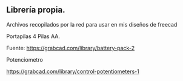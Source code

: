## Librería propia.
Archivos recopilados por la red para usar en mis diseños de freecad

Portapilas 4 Pilas AA.

[pilas]: ./imagenes/pack4aa.png


Fuente: https://grabcad.com/library/battery-pack-2


Potenciometro

https://grabcad.com/library/control-potentiometers-1

[poten]: ./imagenes/potenciometros.png

